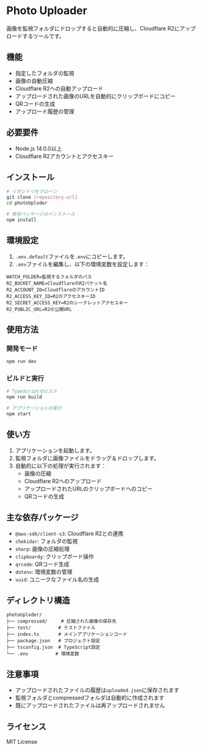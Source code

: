 # Photo Uploader

画像を監視フォルダにドロップすると自動的に圧縮し、Cloudflare R2にアップロードするツールです。

## 機能

- 指定したフォルダの監視
- 画像の自動圧縮
- Cloudflare R2への自動アップロード
- アップロードされた画像のURLを自動的にクリップボードにコピー
- QRコードの生成
- アップロード履歴の管理

## 必要要件

- Node.js 14.0.0以上
- Cloudflare R2アカウントとアクセスキー

## インストール

```bash
# リポジトリをクローン
git clone [repository-url]
cd photoUploder

# 依存パッケージのインストール
npm install
```

## 環境設定

1. `.env.default`ファイルを`.env`にコピーします。
2. `.env`ファイルを編集し、以下の環境変数を設定します：

```env
WATCH_FOLDER=監視するフォルダのパス
R2_BUCKET_NAME=CloudflareのR2バケット名
R2_ACCOUNT_ID=CloudflareのアカウントID
R2_ACCESS_KEY_ID=R2のアクセスキーID
R2_SECRET_ACCESS_KEY=R2のシークレットアクセスキー
R2_PUBLIC_URL=R2の公開URL
```

## 使用方法

### 開発モード

```bash
npm run dev
```

### ビルドと実行

```bash
# TypeScriptのビルド
npm run build

# アプリケーションの実行
npm start
```

## 使い方

1. アプリケーションを起動します。
2. 監視フォルダに画像ファイルをドラッグ＆ドロップします。
3. 自動的に以下の処理が実行されます：
   - 画像の圧縮
   - Cloudflare R2へのアップロード
   - アップロードされたURLのクリップボードへのコピー
   - QRコードの生成

## 主な依存パッケージ

- `@aws-sdk/client-s3`: Cloudflare R2との連携
- `chokidar`: フォルダの監視
- `sharp`: 画像の圧縮処理
- `clipboardy`: クリップボード操作
- `qrcode`: QRコード生成
- `dotenv`: 環境変数の管理
- `uuid`: ユニークなファイル名の生成

## ディレクトリ構造

```
photoUploder/
├── compressed/     # 圧縮された画像の保存先
├── test/          # テストファイル
├── index.ts       # メインアプリケーションコード
├── package.json   # プロジェクト設定
├── tsconfig.json  # TypeScript設定
└── .env          # 環境変数
```

## 注意事項

- アップロードされたファイルの履歴は`uploaded.json`に保存されます
- 監視フォルダとcompressedフォルダは自動的に作成されます
- 既にアップロードされたファイルは再アップロードされません

## ライセンス
MIT License

